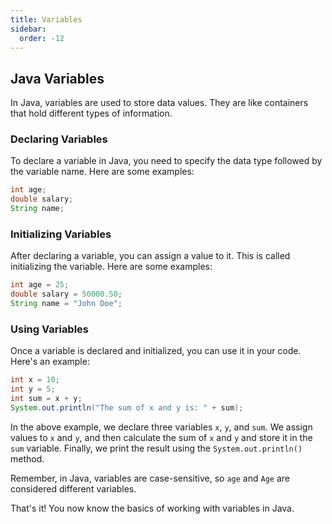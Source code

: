 ```yaml
---
title: Variables
sidebar:
  order: -12
---
```

## Java Variables

In Java, variables are used to store data values. They are like containers that hold different types of information. 

### Declaring Variables

To declare a variable in Java, you need to specify the data type followed by the variable name. Here are some examples:

```java
int age;
double salary;
String name;
```

### Initializing Variables

After declaring a variable, you can assign a value to it. This is called initializing the variable. Here are some examples:

```java
int age = 25;
double salary = 50000.50;
String name = "John Doe";
```

### Using Variables

Once a variable is declared and initialized, you can use it in your code. Here's an example:

```java
int x = 10;
int y = 5;
int sum = x + y;
System.out.println("The sum of x and y is: " + sum);
```

In the above example, we declare three variables `x`, `y`, and `sum`. We assign values to `x` and `y`, and then calculate the sum of `x` and `y` and store it in the `sum` variable. Finally, we print the result using the `System.out.println()` method.

Remember, in Java, variables are case-sensitive, so `age` and `Age` are considered different variables.

That's it! You now know the basics of working with variables in Java.
